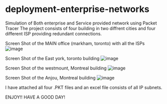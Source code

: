 # deployment-enterprise-networks
 Simulation of Both enterprise and Service provided network using Packet Tracer
The project consists of four building in two diffrent cities and four different ISP providing redundant connections.

Screen Shot of the MAIN office (markham, toronto) with all the ISPs
![image](https://github.com/user-attachments/assets/a3808b08-8937-4790-837c-632f1c154a26)

Screen Shot of the East york, toronto building
![image](https://github.com/user-attachments/assets/d4748339-9b78-4a3b-9349-f837fe5ee5c9)

Screen Shot of the westmount, Montreal building
![image](https://github.com/user-attachments/assets/d8b9240a-764f-44b6-81f5-ac486653237e)

Screen Shot of the Anjou, Montreal building
![image](https://github.com/user-attachments/assets/89d12f43-c95b-4a3a-b482-9885332ba48f)

I have attached all four .PKT files and an excel file consists of all IP subnets. 

ENJOY!! HAVE A GOOD DAY!
